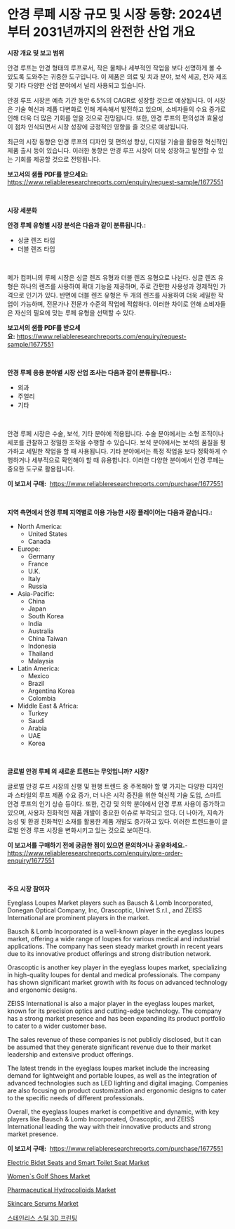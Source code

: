 <p><h1>안경 루페 시장 규모 및 시장 동향: 2024년부터 2031년까지의 완전한 산업 개요</h1></p><p><strong>시장 개요 및 보고 범위</strong></p>
<p><p>안경 루프는 안경 형태의 루프로서, 작은 물체나 세부적인 작업을 보다 선명하게 볼 수 있도록 도와주는 귀중한 도구입니다. 이 제품은 의료 및 치과 분야, 보석 세공, 전자 제조 및 기타 다양한 산업 분야에서 널리 사용되고 있습니다.</p><p>안경 루프 시장은 예측 기간 동안 6.5%의 CAGR로 성장할 것으로 예상됩니다. 이 시장은 기술 혁신과 제품 다변화로 인해 계속해서 발전하고 있으며, 소비자들의 수요 증가로 인해 더욱 더 많은 기회를 얻을 것으로 전망됩니다. 또한, 안경 루프의 편의성과 효율성이 점차 인식되면서 시장 성장에 긍정적인 영향을 줄 것으로 예상됩니다.</p><p>최근의 시장 동향은 안경 루프의 디자인 및 편의성 향상, 디지털 기술을 활용한 혁신적인 제품 출시 등이 있습니다. 이러한 동향은 안경 루프 시장이 더욱 성장하고 발전할 수 있는 기회를 제공할 것으로 전망됩니다.</p></p>
<p><strong>보고서의 샘플 PDF를 받으세요:</strong> <a href="https://www.reliableresearchreports.com/enquiry/request-sample/1677551">https://www.reliableresearchreports.com/enquiry/request-sample/1677551</a></p>
<p>&nbsp;</p>
<p><strong>시장 세분화</strong></p>
<p><strong>안경 루페 유형별 시장 분석은 다음과 같이 분류됩니다.:</strong></p>
<p><ul><li>싱글 렌즈 타입</li><li>더블 렌즈 타입</li></ul></p>
<p>&nbsp;</p>
<p><p>메가 컴퍼니의 루페 시장은 싱글 렌즈 유형과 더블 렌즈 유형으로 나뉜다. 싱글 렌즈 유형은 하나의 렌즈를 사용하여 확대 기능을 제공하며, 주로 간편한 사용성과 경제적인 가격으로 인기가 있다. 반면에 더블 렌즈 유형은 두 개의 렌즈를 사용하여 더욱 세밀한 작업이 가능하며, 전문가나 전문가 수준의 작업에 적합하다. 이러한 차이로 인해 소비자들은 자신의 필요에 맞는 루페 유형을 선택할 수 있다.</p></p>
<p><strong>보고서의 샘플 PDF를 받으세요:</strong>&nbsp;<a href="https://www.reliableresearchreports.com/enquiry/request-sample/1677551">https://www.reliableresearchreports.com/enquiry/request-sample/1677551</a></p>
<p>&nbsp;</p>
<p><strong> 안경 루페 응용 분야별 시장 산업 조사는 다음과 같이 분류됩니다.:</strong></p>
<p><ul><li>외과</li><li>주얼리</li><li>기타</li></ul></p>
<p>&nbsp;</p>
<p><p>안경 루페 시장은 수술, 보석, 기타 분야에 적용됩니다. 수술 분야에서는 소형 조직이나 세포를 관찰하고 정밀한 조작을 수행할 수 있습니다. 보석 분야에서는 보석의 품질을 평가하고 세밀한 작업을 할 때 사용됩니다. 기타 분야에서는 특정 작업을 보다 정확하게 수행하거나 세부적으로 확인해야 할 때 유용합니다. 이러한 다양한 분야에서 안경 루페는 중요한 도구로 활용됩니다.</p></p>
<p><strong>이 보고서 구매:</strong>&nbsp; <a href="https://www.reliableresearchreports.com/purchase/1677551">https://www.reliableresearchreports.com/purchase/1677551</a></p>
<p>&nbsp;</p>
<p><strong>지역 측면에서 안경 루페 지역별로 이용 가능한 시장 플레이어는 다음과 같습니다.:</strong></p>
<p><ul>
    <li>
        North America:
        <ul>
            <li>United States</li>
            <li>Canada</li>
        </ul>
    </li>
    <li>
        Europe:
        <ul>
            <li>Germany</li>
            <li>France</li>
            <li>U.K.</li>
            <li>Italy</li>
            <li>Russia</li>
        </ul>
    </li>
    <li>
        Asia-Pacific:
        <ul>
            <li>China</li>
            <li>Japan</li>
            <li>South Korea</li>
            <li>India</li>
            <li>Australia</li>
            <li>China Taiwan</li>
            <li>Indonesia</li>
            <li>Thailand</li>
            <li>Malaysia</li>
        </ul>
    </li>
    <li>
        Latin America:
        <ul>
            <li>Mexico</li>
            <li>Brazil</li>
            <li>Argentina Korea</li>
            <li>Colombia</li>
        </ul>
    </li>
    <li>
        Middle East & Africa:
        <ul>
            <li>Turkey</li>
            <li>Saudi</li>
            <li>Arabia</li>
            <li>UAE</li>
            <li>Korea</li>
        </ul>
    </li>
    </ul></p>
<p>&nbsp;</p>
<p><strong>글로벌 안경 루페 의 새로운 트렌드는 무엇입니까? 시장?</strong></p>
<p><p>글로벌 안경 루프 시장의 신행 및 현행 트렌드 중 주목해야 할 몇 가지는 다양한 디자인과 스타일의 루프 제품 수요 증가, 더 나은 시각 증진을 위한 혁신적 기술 도입, 스마트 안경 루프의 인기 상승 등이다. 또한, 건강 및 의학 분야에서 안경 루프 사용이 증가하고 있으며, 사용자 친화적인 제품 개발이 중요한 이슈로 부각되고 있다. 더 나아가, 지속가능성 및 환경 친화적인 소재를 활용한 제품 개발도 증가하고 있다. 이러한 트렌드들이 글로벌 안경 루프 시장을 변화시키고 있는 것으로 보여진다.</p></p>
<p><strong>이 보고서를 구매하기 전에 궁금한 점이 있으면 문의하거나 공유하세요.</strong>- <a href="https://www.reliableresearchreports.com/enquiry/pre-order-enquiry/1677551">https://www.reliableresearchreports.com/enquiry/pre-order-enquiry/1677551</a></p>
<p>&nbsp;</p>
<p><strong>주요 시장 참여자</strong></p>
<p><p>Eyeglass Loupes Market players such as Bausch & Lomb Incorporated, Donegan Optical Company, Inc, Orascoptic, Univet S.r.l., and ZEISS International are prominent players in the market. </p><p>Bausch & Lomb Incorporated is a well-known player in the eyeglass loupes market, offering a wide range of loupes for various medical and industrial applications. The company has seen steady market growth in recent years due to its innovative product offerings and strong distribution network.</p><p>Orascoptic is another key player in the eyeglass loupes market, specializing in high-quality loupes for dental and medical professionals. The company has shown significant market growth with its focus on advanced technology and ergonomic designs.</p><p>ZEISS International is also a major player in the eyeglass loupes market, known for its precision optics and cutting-edge technology. The company has a strong market presence and has been expanding its product portfolio to cater to a wider customer base.</p><p>The sales revenue of these companies is not publicly disclosed, but it can be assumed that they generate significant revenue due to their market leadership and extensive product offerings.</p><p>The latest trends in the eyeglass loupes market include the increasing demand for lightweight and portable loupes, as well as the integration of advanced technologies such as LED lighting and digital imaging. Companies are also focusing on product customization and ergonomic designs to cater to the specific needs of different professionals.</p><p>Overall, the eyeglass loupes market is competitive and dynamic, with key players like Bausch & Lomb Incorporated, Orascoptic, and ZEISS International leading the way with their innovative products and strong market presence.</p></p>
<p><strong>이 보고서 구매:</strong>&nbsp;&nbsp;<a href="https://www.reliableresearchreports.com/purchase/1677551">https://www.reliableresearchreports.com/purchase/1677551</a></p>
<p><p><a href="https://view.publitas.com/reportprime-1/electric-bidet-seats-and-smart-toilet-seat-market-size-furnishes-valuable-information-encompassing-market-share-market-trends-and-projections-spanning-from-2023-to-2030/">Electric Bidet Seats and Smart Toilet Seat Market</a></p><p><a href="https://issuu.com/reportprime-2/docs/womens-golf-shoes-market-size-2030.pptx">Women`s Golf Shoes Market</a></p><p><a href="https://fearless-okapi-6c8.notion.site/Pharmaceutical-Hydrocolloids-Market-Research-Report-Unlocks-Analysis-on-the-Market-Financial-Status--c51066fdf9e74538bdb884f06a1dea9d">Pharmaceutical Hydrocolloids Market</a></p><p><a href="https://github.com/lylyparadise/Market-Research-Report-List-2/blob/main/skincare-serums-market.md">Skincare Serums Market</a></p><p><a href="https://github.com/idcefvhkdut6/Market-Research-Report-List-1/blob/main/6100200190826.md">스테인리스 스틸 3D 프린팅</a></p></p>
